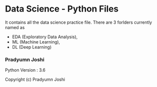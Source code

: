 # Data Science - Python Files
<p>It contains all the data science practice file. There are 3 forlders currently named as 
  <ul>
    <li>EDA (Exploratory Data Analysis),</li>
    <li>ML (Machine Learning),</li>
    <li>DL (Deep Learning) </li>
  </ul>
</p>
<h3>Pradyumn Joshi</h3>

Python Version : 3.6

Copyright (c) Pradyumn Joshi

